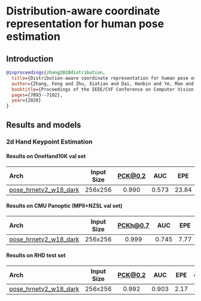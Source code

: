 # Distribution-aware coordinate representation for human pose estimation

## Introduction

<!-- [ALGORITHM] -->

```bibtex
@inproceedings{zhang2020distribution,
  title={Distribution-aware coordinate representation for human pose estimation},
  author={Zhang, Feng and Zhu, Xiatian and Dai, Hanbin and Ye, Mao and Zhu, Ce},
  booktitle={Proceedings of the IEEE/CVF Conference on Computer Vision and Pattern Recognition},
  pages={7093--7102},
  year={2020}
}
```

## Results and models

### 2d Hand Keypoint Estimation

#### Results on OneHand10K val set

| Arch                                                                                              | Input Size | PCK@0.2 |  AUC  |  EPE  |                                                       ckpt                                                        |                                                     log                                                      |
| :------------------------------------------------------------------------------------------------ | :--------: | :-----: | :---: | :---: | :---------------------------------------------------------------------------------------------------------------: | :----------------------------------------------------------------------------------------------------------: |
| [pose_hrnetv2_w18_dark](/configs/hand/darkpose/onehand10k/hrnetv2_w18_onehand10k_256x256_dark.py) |  256x256   |  0.990  | 0.573 | 23.84 | [ckpt](https://download.openmmlab.com/mmpose/hand/dark/hrnetv2_w18_onehand10k_256x256_dark-a2f80c64_20210330.pth) | [log](https://download.openmmlab.com/mmpose/hand/dark/hrnetv2_w18_onehand10k_256x256_dark_20210330.log.json) |

#### Results on CMU Panoptic (MPII+NZSL val set)

| Arch                                                                                          | Input Size | PCKh@0.7 |  AUC  |  EPE  |                                                      ckpt                                                       |                                                    log                                                     |
| :-------------------------------------------------------------------------------------------- | :--------: | :------: | :---: | :---: | :-------------------------------------------------------------------------------------------------------------: | :--------------------------------------------------------------------------------------------------------: |
| [pose_hrnetv2_w18_dark](/configs/hand/darkpose/panoptic/hrnetv2_w18_panoptic_256x256_dark.py) |  256x256   |  0.999   | 0.745 | 7.77  | [ckpt](https://download.openmmlab.com/mmpose/hand/dark/hrnetv2_w18_panoptic_256x256_dark-1f1e4b74_20210330.pth) | [log](https://download.openmmlab.com/mmpose/hand/dark/hrnetv2_w18_panoptic_256x256_dark_20210330.log.json) |

#### Results on RHD test set

| Arch                                                                                    | Input Size | PCK@0.2 |  AUC  |  EPE  |                                                     ckpt                                                     |                                                   log                                                   |
| :-------------------------------------------------------------------------------------- | :--------: | :-----: | :---: | :---: | :----------------------------------------------------------------------------------------------------------: | :-----------------------------------------------------------------------------------------------------: |
| [pose_hrnetv2_w18_dark](/configs/hand/darkpose/rhd2d/hrnetv2_w18_rhd2d_256x256_dark.py) |  256x256   |  0.992  | 0.903 | 2.17  | [ckpt](https://download.openmmlab.com/mmpose/hand/dark/hrnetv2_w18_rhd2d_256x256_dark-4df3a347_20210330.pth) | [log](https://download.openmmlab.com/mmpose/hand/dark/hrnetv2_w18_rhd2d_256x256_dark_20210330.log.json) |
